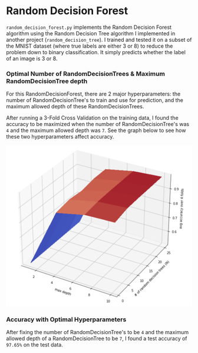 # Random Decision Forest

`random_decision_forest.py` implements the Random Decision Forest algorithm using the Random Decision Tree algorithm I implemented in another project (`random_decision_tree`). I trained and tested it on a subset of the MNIST dataset (where true labels are either 3 or 8) to reduce the problem down to binary classification. It simply predicts whether the label of an image is 3 or 8.

### Optimal Number of RandomDecisionTrees & Maximum RandomDecisionTree depth

For this RandomDecisionForest, there are 2 major hyperparameters: the number of RandomDecisionTree's to train and use for prediction, and the maximum allowed depth of these RandomDecisionTrees. 

After running a 3-Fold Cross Validation on the training data, I found the accuracy to be maximized when the number of RandomDecisionTree's was `4` and the maximum allowed depth was `7`. See the graph below to see how these two hyperparameters affect accuracy.

![](plots/depth_vs_N_vs_accuracy.png)

### Accuracy with Optimal Hyperparameters

After fixing the number of RandomDecisionTree's to be `4` and the maximum allowed depth of a RandomDecisionTree to be `7`, I found a test accuracy of `97.65%` on the test data.